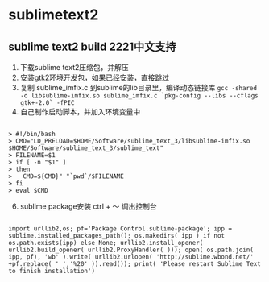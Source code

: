 # sublimetext2
## sublime text2 build 2221中文支持

1. 下载sublime text2压缩包，并解压
2. 安装gtk2环境开发包，如果已经安装，直接跳过
3. 复制 sublime_imfix.c 到sublime的lib目录里，编译动态链接库
	``gcc -shared -o libsublime-imfix.so sublime_imfix.c `pkg-config --libs --cflags gtk+-2.0` -fPIC``
4. 自己制作启动脚本，并加入环境变量中
<pre><code>
> #!/bin/bash
> CMD="LD_PRELOAD=$HOME/Software/sublime_text_3/libsublime-imfix.so $HOME/Software/sublime_text_3/sublime_text"
> FILENAME=$1
> if [ -n "$1" ]
> then
>	CMD=${CMD}" "`pwd`/$FILENAME
> fi
> eval $CMD
</code></pre>


6. sublime package安装
	ctrl + ～ 调出控制台
<pre><code>
import urllib2,os; pf='Package Control.sublime-package'; ipp = sublime.installed_packages_path(); os.makedirs( ipp ) if not os.path.exists(ipp) else None; urllib2.install_opener( urllib2.build_opener( urllib2.ProxyHandler( ))); open( os.path.join( ipp, pf), 'wb' ).write( urllib2.urlopen( 'http://sublime.wbond.net/' +pf.replace( ' ','%20' )).read()); print( 'Please restart Sublime Text to finish installation')
</code></pre>
	
